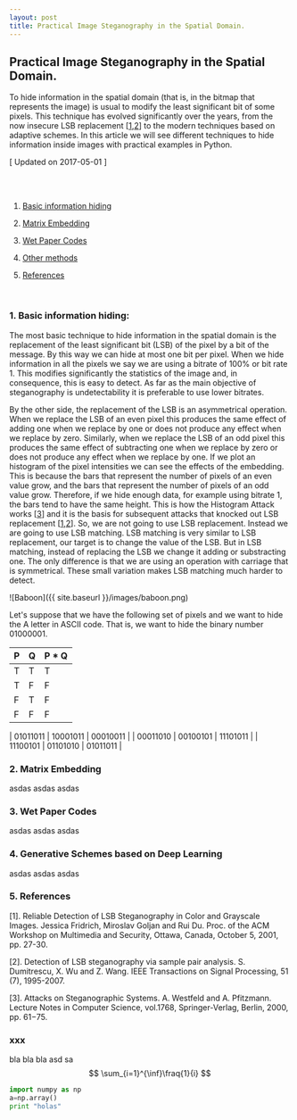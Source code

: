 ```yaml
---
layout: post
title: Practical Image Steganography in the Spatial Domain.
---
```


## Practical Image Steganography in the Spatial Domain. 

To hide information in the spatial domain (that is, in the bitmap that represents the image) is usual to modify the least significant bit of some pixels. This technique has evolved significantly over the years, from the now insecure LSB replacement [[1](#5-references),[2](#5-references)] to the modern techniques based on adaptive schemes. In this article we will see different techniques to hide information inside images with practical examples in Python. 

[ Updated on 2017-05-01 ]

<br><br>

1. [Basic information hiding](1-basic-information-hiding)

2. [Matrix Embedding](2-matrix-embedding)

3. [Wet Paper Codes](3-wet-paper-codes)

4. [Other methods](4-other-methods)

5. [References](5-references)

<br>

### 1. Basic information hiding:

The most basic technique to hide information in the spatial domain is the replacement of the least significant bit (LSB) of the pixel by a bit of the message. By this way we can hide at most one bit per pixel. When we hide information in all the pixels we say we are using a bitrate of 100% or bit rate 1. This modifies significantly the statistics of the image and, in consequence, this is easy to detect. As far as the main objective of steganography is undetectability it is preferable to use lower bitrates. 

By the other side, the replacement of the LSB is an asymmetrical operation. When we replace the LSB of an even pixel this produces the same effect of adding one when we replace by one or does not produce any effect when we replace by zero. Similarly, when we replace the LSB of an odd pixel this produces the same effect of subtracting one when we replace by zero or does not produce any effect when we replace by one. If we plot an histogram of the pixel intensities we can see the effects of the embedding. This is because the bars that represent the number of pixels of an even value grow, and the bars that represent the number of pixels of an odd value grow. Therefore, if we hide enough data, for example using bitrate 1, the bars tend to have the same height. This is how the Histogram Attack works [[3](#5-references)] and it is the basis for subsequent attacks that knocked out LSB replacement [[1](#5-references),[2](#5-references)]. So, we are not going to use LSB replacement. Instead we are going to use LSB matching. LSB matching is very similar to LSB replacement, our target is to change the value of the LSB. But in LSB matching, instead of replacing the LSB we change it adding or substracting one. The only difference is that we are using an operation with carriage that is symmetrical. These small variation makes LSB matching much harder to detect.

<!--p align="center"><img src="{{ site.baseurl }}/images/baboon.png"></p-->
![Baboon]({{ site.baseurl }}/images/baboon.png)

Let's suppose that we have the following set of pixels and we want to hide the A letter in ASCII code. That is, we want to hide the binary number 01000001. 

| P | Q | P * Q |
| - | - | - |
| T | T | T |
| T | F | F |
| F | T | F |
| F | F | F |


| 01011011 | 10001011 | 00010011 |
| 00011010 | 00100101 | 11101011 |
| 11100101 | 01101010 | 01011011 |



### 2. Matrix Embedding

asdas
asdas
asdas

### 3. Wet Paper Codes 

asdas
asdas
asdas

### 4. Generative Schemes based on Deep Learning

asdas
asdas
asdas

### 5. References

[1]. Reliable Detection of LSB Steganography in Color and Grayscale Images. Jessica Fridrich, Miroslav Goljan and Rui Du.
Proc. of the ACM Workshop on Multimedia and Security, Ottawa, Canada, October 5, 2001, pp. 27-30. 

[2]. Detection of LSB steganography via sample pair analysis. S. Dumitrescu, X. Wu and Z. Wang. IEEE Transactions on Signal Processing, 51 (7), 1995-2007.

[3]. Attacks on Steganographic Systems. A. Westfeld and A. Pfitzmann. Lecture Notes in Computer Science, vol.1768, Springer-Verlag, Berlin, 2000, pp. 61−75. 


### xxx

bla bla bla
asd
sa
$$
\sum_{i=1}^{\inf}\fraq{1}{i}
$$

```python
import numpy as np
a=np.array()
print "holas"
```
